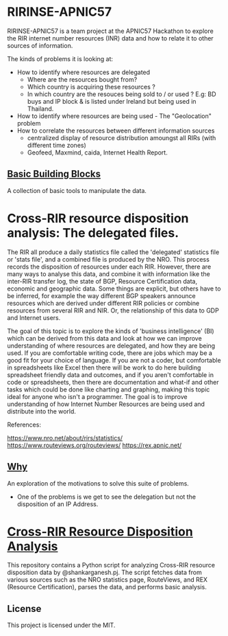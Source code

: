 # RIRINSE-APNIC57

RIRINSE-APNIC57 is a team project at the APNIC57 Hackathon to explore the RIR internet number resources (INR) data and how to relate it to other sources of information.

The kinds of problems it is looking at:

 * How to identify where resources are delegated
   * Where are the resources bought from?
   * Which country is acquiring these resources ?
   * In which country are the resouces being sold to / or used ? E.g: BD buys and IP block & is listed under Ireland but being used in Thailand.   
 * How to identify where resources are being used - The "Geolocation" problem
 * How to correlate the resources between different information sources
   * centralized display of resource distribution amoungst all RIRs (with different time zones)
   * Geofeed, Maxmind, caida, Internet Health Report.

## [Basic Building Blocks](Building%20Blocks/README.md)

A collection of basic tools to manipulate the data.

# Cross-RIR resource disposition analysis: The delegated files.

The RIR all produce a daily statistics file called the 'delegated' statistics file or 'stats file', and a combined file is produced by the NRO. This process records the disposition of resources under each RIR. However, there are many ways to analyse this data, and combine it with information like the inter-RIR transfer log, the state of BGP, Resource Certification data, economic and geographic data. Some things are explicit, but others have to be inferred, for example the way different BGP speakers announce resources which are derived under different RIR policies or combine resources from several RIR and NIR. Or, the relationship of this data to GDP and Internet users.

The goal of this topic is to explore the kinds of 'business intelligence' (BI) which can be derived from this data and look at how we can improve understanding of where resources are delegated, and how they are being used. If you are comfortable writing code, there are jobs which may be a good fit for your choice of language. If you are not a coder, but comfortable in spreadsheets like Excel then there will be work to do here building spreadsheet friendly data and outcomes, and if you aren't comfortable in code or spreadsheets, then there are documentation and what-if and other tasks which could be done like charting and graphing, making this topic ideal for anyone who isn't a programmer. The goal is to improve understanding of how Internet Number Resources are being used and distribute into the world.

References:

https://www.nro.net/about/rirs/statistics/
https://www.routeviews.org/routeviews/
https://rex.apnic.net/

## [Why](Why/README.md)

An exploration of the motivations to solve this suite of problems.

- One of the problems is we get to see the delegation but not the disposition of an IP Address.

# [Cross-RIR Resource Disposition Analysis](Example-Code/README.md)

This repository contains a Python script for analyzing Cross-RIR resource disposition data by @shankarganesh.pj. The script fetches data from various sources such as the NRO statistics page, RouteViews, and REX (Resource Certification), parses the data, and performs basic analysis.

## License

This project is licensed under the MIT.
